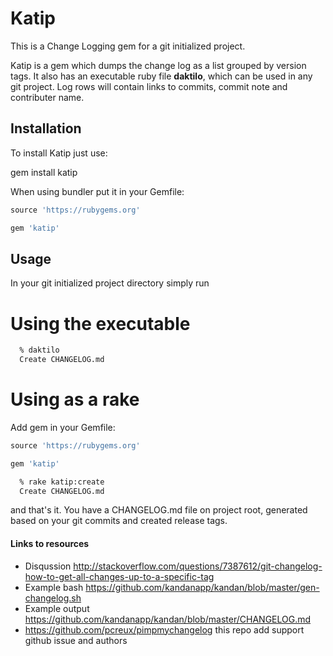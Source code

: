 Katip
=========

This is a Change Logging gem for a git initialized project.

Katip is a gem which dumps the change log as a list grouped by version tags.
It also has an executable ruby file **daktilo**, which can be used in any git project.
Log rows will contain links to commits, commit note and contributer name.

## Installation

To install Katip just use:

gem install katip

When using bundler put it in your Gemfile:

```ruby
source 'https://rubygems.org'

gem 'katip'
```

## Usage

In your git initialized project directory simply run

# Using the executable
```sh
  % daktilo
  Create CHANGELOG.md
```


# Using as a rake
Add gem in your Gemfile:

```ruby
source 'https://rubygems.org'

gem 'katip'
```

```sh
  % rake katip:create
  Create CHANGELOG.md
```

and that's it. You have a CHANGELOG.md file on project root, generated based on your git commits and created release tags.

#### Links to resources

* Disqussion http://stackoverflow.com/questions/7387612/git-changelog-how-to-get-all-changes-up-to-a-specific-tag
* Example bash https://github.com/kandanapp/kandan/blob/master/gen-changelog.sh
* Example output https://github.com/kandanapp/kandan/blob/master/CHANGELOG.md
* https://github.com/pcreux/pimpmychangelog this repo add support github issue and authors

